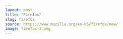 ```yaml
---
layout: post
title: "Firefox"
slug: firefox
source: https://www.mozilla.org/en-US/firefox/new/
image: firefox-2.png
---
```

